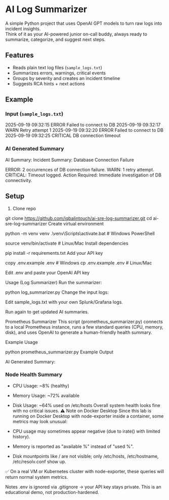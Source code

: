 # AI Log Summarizer

A simple Python project that uses OpenAI GPT models to turn raw logs into incident insights.  
Think of it as your AI-powered junior on-call buddy, always ready to summarize, categorize, and suggest next steps.

## Features

- Reads plain text log files (`sample_logs.txt`)
- Summarizes errors, warnings, critical events
- Groups by severity and creates an incident timeline
- Suggests RCA hints + next actions

## Example

### Input (`sample_logs.txt`)
2025-09-19 09:32:15 ERROR Failed to connect to DB
2025-09-19 09:32:17 WARN Retry attempt 1
2025-09-19 09:32:20 ERROR Failed to connect to DB
2025-09-19 09:32:25 CRITICAL DB connection timeout

### AI Generated Summary
AI Summary:
Incident Summary: Database Connection Failure

ERROR: 2 occurrences of DB connection failure.
WARN: 1 retry attempt.
CRITICAL: Timeout logged.
Action Required: Immediate investigation of DB connectivity.


## Setup

1. Clone repo

git clone https://github.com/iqbalintouch/ai-sre-log-summarizer.git
cd ai-sre-log-summarizer
Create virtual environment

python -m venv venv
.\venv\Scripts\activate.bat   # Windows PowerShell

source venv/bin/activate      # Linux/Mac
Install dependencies

pip install -r requirements.txt
Add your API key

copy .env.example .env   # Windows
cp .env.example .env     # Linux/Mac

Edit .env and paste your OpenAI API key

Usage (Log Summarizer)
Run the summarizer:


python log_summarizer.py
Change the input logs:

Edit sample_logs.txt with your own Splunk/Grafana logs.

Run again to get updated AI summaries.

Prometheus Summarizer
This script (prometheus_summarizer.py) connects to a local Prometheus instance, runs a few standard queries (CPU, memory, disk), and uses OpenAI to generate a human-friendly health summary.

Example Usage

python prometheus_summarizer.py
Example Output

AI Generated Summary:

### Node Health Summary
- CPU Usage: ~8% (healthy)
- Memory Usage: ~72% available
- Disk Usage: ~64% used on /etc/hosts
Overall system health looks fine with no critical issues.
⚠️ Note on Docker Desktop
Since this lab is running on Docker Desktop with node-exporter inside a container, some metrics may look unusual:

- CPU usage may sometimes appear negative (due to irate() with limited history).
- Memory is reported as "available %" instead of "used %".
- Disk mountpoints like / are not visible; only /etc/hosts, /etc/hostname, /etc/resolv.conf show up.

✅ On a real VM or Kubernetes cluster with node-exporter, these queries will return normal system metrics.

Notes
.env is ignored via .gitignore → your API key stays private.
This is an educational demo, not production-hardened.